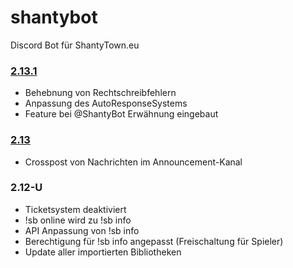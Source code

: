 # shantybot
Discord Bot für ShantyTown.eu

### [2.13.1](https://drive.google.com/file/d/1FyffT9V5cRR_0cQegZvfYxyoPjlJZs23/view?usp=sharing)
- Behebnung von Rechtschreibfehlern
- Anpassung des AutoResponseSystems
- Feature bei @ShantyBot Erwähnung eingebaut

### [2.13](https://drive.google.com/file/d/1B_iemxBjwARe6D9089LRdZhQbWx_sw-_/view?usp=sharing)
- Crosspost von Nachrichten im Announcement-Kanal
### 2.12-U
- Ticketsystem deaktiviert
- !sb online wird zu !sb info
- API Anpassung von !sb info
- Berechtigung für !sb info angepasst (Freischaltung für Spieler)
- Update aller importierten Bibliotheken
